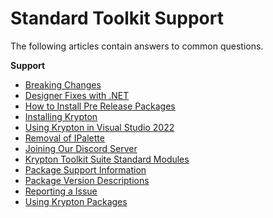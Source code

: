 # Standard Toolkit Support

The following articles contain answers to common questions.

**Support**

* [Breaking Changes](Support/Breaking%20Changes.md)
* [Designer Fixes with .NET](Support/Designer%20Fix.md)
* [How to Install Pre Release Packages](Support/How%20to%20Install%20Pre%20Release%20Packages.md)
* [Installing Krypton](Support/Installing%20Krypton.md)
* [Using Krypton in Visual Studio 2022](Tutorials/Using%20Krypton%20in%20Visual%20Studio%202022.md)
* [Removal of IPalette](Support/IPalette%20Removal.md)
* [Joining Our Discord Server](Support/Joining%20Our%20Discord%20Server.md)
* [Krypton Toolkit Suite Standard Modules](Support/Krypton%20Toolkit%20Suite%20Standard%20Modules.md)
* [Package Support Information](Support/Package%20Support%20Information.md)
* [Package Version Descriptions](Support/Package%20Version%20Descriptions.md)
* [Reporting a Issue](Support/Reporting%20a%20Issue.md)
* [Using Krypton Packages](Support/Using%20Krypton%20Packages.md)